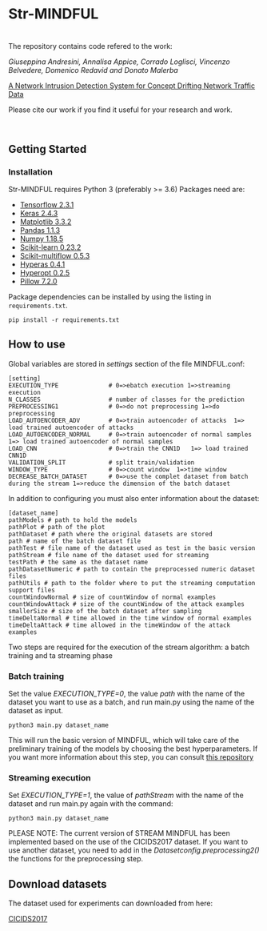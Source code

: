 # Str-MINDFUL
# 

The repository contains code refered to the work:

_Giuseppina Andresini, Annalisa Appice, Corrado Loglisci, Vincenzo Belvedere, Domenico Redavid and Donato Malerba_

[A Network Intrusion Detection System for Concept Drifting Network Traffic Data](https://github.com/gsndr/Str-MINDFUL) 

Please cite our work if you find it useful for your research and work.
```
 
```
## Getting Started 

### Installation
Str-MINDFUL requires Python 3 (preferably >= 3.6) 
Packages need are:

* [Tensorflow 2.3.1](https://www.tensorflow.org/) 
* [Keras 2.4.3](https://github.com/keras-team/keras)
* [Matplotlib 3.3.2](https://matplotlib.org/)
* [Pandas 1.1.3](https://pandas.pydata.org/)
* [Numpy 1.18.5](https://www.numpy.org/)
* [Scikit-learn 0.23.2](https://scikit-learn.org/stable/)
* [Scikit-multiflow 0.5.3](https://scikit-multiflow.github.io/)
* [Hyperas 0.4.1](https://github.com/maxpumperla/hyperas)
* [Hyperopt 0.2.5](https://github.com/hyperopt/hyperopt)
* [Pillow 7.2.0](https://pillow.readthedocs.io/en/stable/)

Package dependencies can be installed by using the listing in `requirements.txt`. 

```shell 
pip install -r requirements.txt
```

## How to use
Global variables are stored in  *settings* section of the file MINDFUL.conf: 

    [setting]
    EXECUTION_TYPE              # 0=>ebatch execution 1=>streaming execution
    N_CLASSES                   # number of classes for the prediction
    PREPROCESSING1              # 0=>do not preprocessing 1=>do preprocessing
    LOAD_AUTOENCODER_ADV        # 0=>train autoencoder of attacks  1=> load trained autoencoder of attacks
    LOAD_AUTOENCODER_NORMAL     # 0=>train autoencoder of normal samples  1=> load trained autoencoder of normal samples
    LOAD_CNN                    # 0=>train the CNN1D   1=> load trained CNN1D
    VALIDATION_SPLIT            # split train/validation
    WINDOW_TYPE                 # 0=>count window  1=>time window
    DECREASE_BATCH_DATASET      # 0=>use the complet dataset from batch during the stream 1=>reduce the dimension of the batch dataset
    
In addition to configuring you must also enter information about the dataset:

    [dataset_name]
    pathModels # path to hold the models
    pathPlot # path of the plot 
    pathDataset # path where the original datasets are stored
    path # name of the batch dataset file
    pathTest # file name of the dataset used as test in the basic version
    pathStream # file name of the dataset used for streaming
    testPath # the same as the dataset name
    pathDatasetNumeric # path to contain the preprocessed numeric dataset files
    pathUtils # path to the folder where to put the streaming computation support files
    countWindowNormal # size of countWindow of normal examples
    countWindowAttack # size of the countWindow of the attack examples
    smallerSize # size of the batch dataset after sampling
    timeDeltaNormal # time allowed in the time window of normal examples
    timeDeltaAttack # time allowed in the timeWindow of the attack examples
    
Two steps are required for the execution of the stream algorithm: a batch training and ta streaming phase

### Batch training

Set the value *EXECUTION_TYPE=0*, the value *path* with the name of the dataset you want to use as a batch, and run main.py using the name of the dataset as input.

    python3 main.py dataset_name

This will run the basic version of MINDFUL, which will take care of the preliminary training of the models by choosing the best hyperparameters. If you want more information about this step, you can consult [this repository](https://github.com/gsndr/MINDFUL)

### Streaming execution

Set *EXECUTION_TYPE=1*, the value of *pathStream* with the name of the dataset and run main.py again with the command:

    python3 main.py dataset_name

PLEASE NOTE: The current version of STREAM MINDFUL has been implemented based on the use of the CICIDS2017 dataset. If you want to use another dataset, you need to add in the *Datasetconfig.preprocessing2()* the functions for the preprocessing  step.


## Download datasets
The dataset used for experiments can downloaded from here:

[CICIDS2017](https://drive.google.com/file/d/1ZEUIQ9X90Ukgn0FK8QpvpsTSnI17D6uA/view?usp=sharing)
